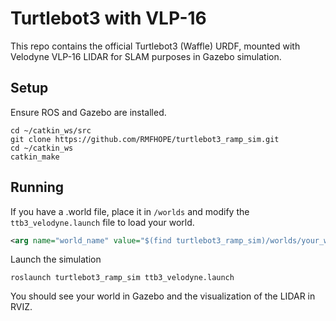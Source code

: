 # Turtlebot3 with VLP-16
This repo contains the official Turtlebot3 (Waffle) URDF, mounted with Velodyne VLP-16 LIDAR for SLAM purposes in Gazebo simulation.

## Setup
Ensure ROS and Gazebo are installed.

```
cd ~/catkin_ws/src
git clone https://github.com/RMFHOPE/turtlebot3_ramp_sim.git
cd ~/catkin_ws
catkin_make
```

## Running
If you have a .world file, place it in `/worlds` and modify the `ttb3_velodyne.launch` file to load your world.

```xml
<arg name="world_name" value="$(find turtlebot3_ramp_sim)/worlds/your_world_here.world"/>
```
Launch the simulation
```ros
roslaunch turtlebot3_ramp_sim ttb3_velodyne.launch
```
You should see your world in Gazebo and the visualization of the LIDAR in RVIZ.


